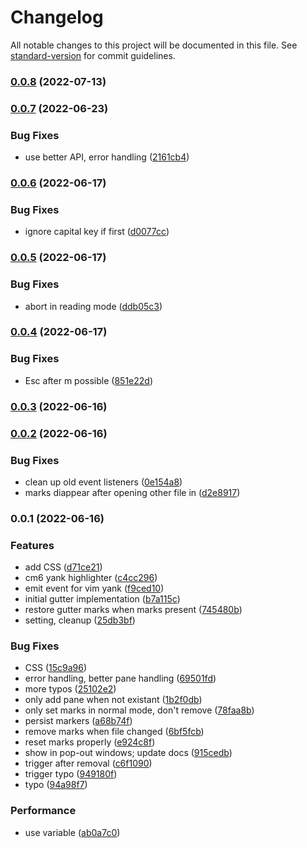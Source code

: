 # Changelog

All notable changes to this project will be documented in this file. See [standard-version](https://github.com/conventional-changelog/standard-version) for commit guidelines.

### [0.0.8](https://github.com/kometenstaub/obsidian-vim-gutter-marker/compare/0.0.7...0.0.8) (2022-07-13)

### [0.0.7](https://github.com/kometenstaub/obsidian-vim-gutter-marker/compare/0.0.6...0.0.7) (2022-06-23)


### Bug Fixes

* use better API, error handling ([2161cb4](https://github.com/kometenstaub/obsidian-vim-gutter-marker/commit/2161cb4f7e3b8464369e1d376521db8b708875ff))

### [0.0.6](https://github.com/kometenstaub/obsidian-vim-gutter-marker/compare/0.0.5...0.0.6) (2022-06-17)


### Bug Fixes

* ignore capital key if first ([d0077cc](https://github.com/kometenstaub/obsidian-vim-gutter-marker/commit/d0077cc519028d780eb61ea29bdc5f39b334d844))

### [0.0.5](https://github.com/kometenstaub/obsidian-vim-gutter-marker/compare/0.0.4...0.0.5) (2022-06-17)


### Bug Fixes

* abort in reading mode ([ddb05c3](https://github.com/kometenstaub/obsidian-vim-gutter-marker/commit/ddb05c392681c1e4aeb8ca112ef597b5b4689bd4))

### [0.0.4](https://github.com/kometenstaub/obsidian-vim-gutter-marker/compare/0.0.3...0.0.4) (2022-06-17)


### Bug Fixes

* Esc after m possible ([851e22d](https://github.com/kometenstaub/obsidian-vim-gutter-marker/commit/851e22dbc482669e35b285f19c20c00f55f15b25))

### [0.0.3](https://github.com/kometenstaub/obsidian-vim-gutter-marker/compare/0.0.2...0.0.3) (2022-06-16)

### [0.0.2](https://github.com/kometenstaub/obsidian-vim-gutter-marker/compare/0.0.1...0.0.2) (2022-06-16)


### Bug Fixes

* clean up old event listeners ([0e154a8](https://github.com/kometenstaub/obsidian-vim-gutter-marker/commit/0e154a8083297681867d1dd9c6010c04297f1f2f))
* marks diappear after opening other file in ([d2e8917](https://github.com/kometenstaub/obsidian-vim-gutter-marker/commit/d2e8917114201af6e7be8cf935e7d570a3f4c613))

### 0.0.1 (2022-06-16)


### Features

* add CSS ([d71ce21](https://github.com/kometenstaub/obsidian-vim-gutter-marker/commit/d71ce212743d98c39bc4147e3844c0f99f32e14a))
* cm6 yank highlighter ([c4cc296](https://github.com/kometenstaub/obsidian-vim-gutter-marker/commit/c4cc296623ad512023b10525b5ed6a60622d575e))
* emit event for vim yank ([f9ced10](https://github.com/kometenstaub/obsidian-vim-gutter-marker/commit/f9ced10f75f614ddc381f341652d9e912808bf8b))
* initial gutter implementation ([b7a115c](https://github.com/kometenstaub/obsidian-vim-gutter-marker/commit/b7a115c495c217754cf7c6d6a4de16911355c5a9))
* restore gutter marks when marks present ([745480b](https://github.com/kometenstaub/obsidian-vim-gutter-marker/commit/745480b2d94c1fb6cc432e46b2fd5b5d15276f39))
* setting, cleanup ([25db3bf](https://github.com/kometenstaub/obsidian-vim-gutter-marker/commit/25db3bfba4db8684dd431c86782907bc1a7015eb))


### Bug Fixes

* CSS ([15c9a96](https://github.com/kometenstaub/obsidian-vim-gutter-marker/commit/15c9a96bd7582db1fe98feb3d10c733979ee6c52))
* error handling, better pane handling ([69501fd](https://github.com/kometenstaub/obsidian-vim-gutter-marker/commit/69501fd8fbc4ed9dc4beb1d1fedf4a2f954608ce))
* more typos ([25102e2](https://github.com/kometenstaub/obsidian-vim-gutter-marker/commit/25102e29cb728038cb8dd6710c6040c844e53648))
* only add pane when not existant ([1b2f0db](https://github.com/kometenstaub/obsidian-vim-gutter-marker/commit/1b2f0db6f47e5ef5c1440d14877114346a1a9cd6))
* only set marks in normal mode, don't remove ([78faa8b](https://github.com/kometenstaub/obsidian-vim-gutter-marker/commit/78faa8bf7a30050ca3798cd28aa095b71dd6235e))
* persist markers ([a68b74f](https://github.com/kometenstaub/obsidian-vim-gutter-marker/commit/a68b74f2d19c47712acd9859ae3557a461e26673))
* remove marks when file changed ([6bf5fcb](https://github.com/kometenstaub/obsidian-vim-gutter-marker/commit/6bf5fcbc6e3b0ef17b71f83418bef923e810cd31))
* reset marks properly ([e924c8f](https://github.com/kometenstaub/obsidian-vim-gutter-marker/commit/e924c8f9a64806af7548848fb3192df5ac6b0efe))
* show in pop-out windows; update docs ([915cedb](https://github.com/kometenstaub/obsidian-vim-gutter-marker/commit/915cedb89d8f878ecdcb5af466ef4edcea63a870))
* trigger after removal ([c6f1090](https://github.com/kometenstaub/obsidian-vim-gutter-marker/commit/c6f1090a7c2637fdc2df912663897ddaccc864ae))
* trigger typo ([949180f](https://github.com/kometenstaub/obsidian-vim-gutter-marker/commit/949180f9feeded4afd7379ad5ef2bf5f948f074f))
* typo ([94a98f7](https://github.com/kometenstaub/obsidian-vim-gutter-marker/commit/94a98f7831d47aef23f740b8814b4d04958d04a3))


### Performance

* use variable ([ab0a7c0](https://github.com/kometenstaub/obsidian-vim-gutter-marker/commit/ab0a7c00674d6aa7d99f05400cbd851cf0e6b2e4))
